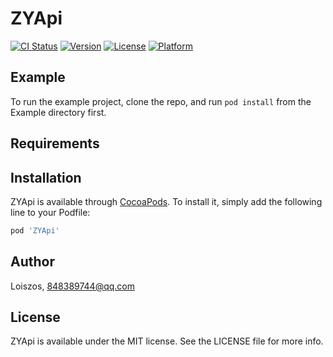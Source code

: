 # ZYApi

[![CI Status](https://img.shields.io/travis/Loiszos/ZYApi.svg?style=flat)](https://travis-ci.org/Loiszos/ZYApi)
[![Version](https://img.shields.io/cocoapods/v/ZYApi.svg?style=flat)](https://cocoapods.org/pods/ZYApi)
[![License](https://img.shields.io/cocoapods/l/ZYApi.svg?style=flat)](https://cocoapods.org/pods/ZYApi)
[![Platform](https://img.shields.io/cocoapods/p/ZYApi.svg?style=flat)](https://cocoapods.org/pods/ZYApi)

## Example

To run the example project, clone the repo, and run `pod install` from the Example directory first.

## Requirements

## Installation

ZYApi is available through [CocoaPods](https://cocoapods.org). To install
it, simply add the following line to your Podfile:

```ruby
pod 'ZYApi'
```

## Author

Loiszos, 848389744@qq.com

## License

ZYApi is available under the MIT license. See the LICENSE file for more info.
